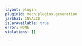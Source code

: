```yaml
---
layout: plugin
pluginId: mech.plugins.generation
jarSha1: INVALID
isJarAvailable: true
error: NONE
violations: []

---
```

